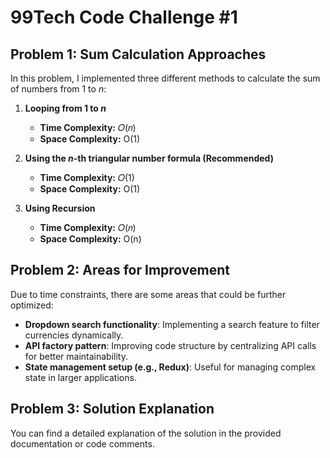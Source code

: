 # 99Tech Code Challenge #1  

## Problem 1: Sum Calculation Approaches  

In this problem, I implemented three different methods to calculate the sum of numbers from 1 to *n*:  

1. **Looping from 1 to *n***  
   - **Time Complexity:** 𝑂(𝑛)  
   - **Space Complexity:** O(1)  

2. **Using the *n*-th triangular number formula (Recommended)**  
   - **Time Complexity:** 𝑂(1)  
   - **Space Complexity:** O(1)  

3. **Using Recursion**  
   - **Time Complexity:** 𝑂(𝑛)  
   - **Space Complexity:** O(n)  

## Problem 2: Areas for Improvement  

Due to time constraints, there are some areas that could be further optimized:  

- **Dropdown search functionality**: Implementing a search feature to filter currencies dynamically.  
- **API factory pattern**: Improving code structure by centralizing API calls for better maintainability.  
- **State management setup (e.g., Redux)**: Useful for managing complex state in larger applications.  

## Problem 3: Solution Explanation  

You can find a detailed explanation of the solution in the provided documentation or code comments.  
